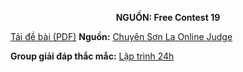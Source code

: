 **<center>NGUỒN: Free Contest 19</center>**

[Tải đề bài (PDF)](/statements/2130/COLTRI.pdf)
**Nguồn:** [Chuyên Sơn La Online Judge](http://csloj.ddns.net/)

**Group giải đáp thắc mắc:** [Lập trình 24h](https://www.facebook.com/groups/1386904321519984)